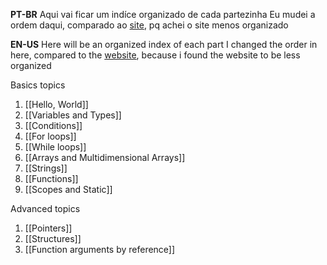 
**PT-BR**
Aqui vai ficar um indíce organizado de cada partezinha
Eu mudei a ordem daqui, comparado ao [site](https://www.learn-c.org/en/), pq achei o site menos organizado

**EN-US**
Here will be an organized index of each part
I changed the order in here, compared to the [website](https://www.learn-c.org/en/), because i found the website to be less organized

Basics topics
1. [[Hello, World]]
2. [[Variables and Types]]
3. [[Conditions]]
4. [[For loops]]
5. [[While loops]]
7. [[Arrays and Multidimensional Arrays]]
8. [[Strings]]
9. [[Functions]]
10. [[Scopes and Static]]

Advanced topics
1. [[Pointers]]
2. [[Structures]]
3. [[Function arguments by reference]]